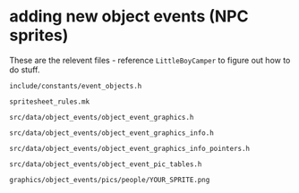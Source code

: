 # adding new object events (NPC sprites)

These are the relevent files - reference `LittleBoyCamper` to figure out how to do stuff.

`include/constants/event_objects.h`

`spritesheet_rules.mk`

`src/data/object_events/object_event_graphics.h`

`src/data/object_events/object_event_graphics_info.h`

`src/data/object_events/object_event_graphics_info_pointers.h`

`src/data/object_events/object_event_pic_tables.h`

`graphics/object_events/pics/people/YOUR_SPRITE.png`

